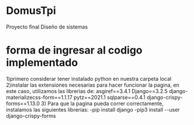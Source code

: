 # DomusTpi
 Proyecto final Diseño de sistemas

# forma de ingresar al codigo implementado
1)primero considerar tener instalado python en nuestra carpeta local
2)instalar las extensiones necesarias para hacer funcionar la pagina, en este caso, utilizamos las librerias de:
  asgiref==3.4.1
  Django==3.2.5
  django-materializecss-form==1.1.17
  pytz==2021.1
  sqlparse==0.4.1
  django-crispy-forms==1.13.0
3) Para que la pagina pueda correr correctamente, instalamos las siguientes librerias:
   -pip install django
   -pip3 install --user django-crispy-forms

